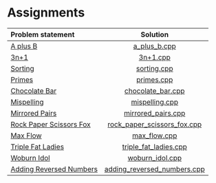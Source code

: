 # Assignments

|      Problem statement      |            Solution             |
|:----------------------------|:-------------------------------:|
| [A plus B][]                | [a_plus_b.cpp][]                |
| [3n+1][]                    | [3n+1.cpp][]                    |
| [Sorting][]                 | [sorting.cpp][]                 |
| [Primes][]                  | [primes.cpp][]                  |
| [Chocolate Bar][]           | [chocolate_bar.cpp][]           |
| [Mispelling][]              | [mispelling.cpp][]              |
| [Mirrored Pairs][]          | [mirrored_pairs.cpp][]          |
| [Rock Paper Scissors Fox][] | [rock_paper_scissors_fox.cpp][] |
| [Max Flow][]                | [max_flow.cpp][]                |
| [Triple Fat Ladies][]       | [triple_fat_ladies.cpp][]       |
| [Woburn Idol][]             | [woburn_idol.cpp][]             |
| [Adding Reversed Numbers][] | [adding_reversed_numbers.cpp][] |

[A plus B]:                http://wcipeg.com/problems/desc/aplusb
[3n+1]:                    http://wcipeg.com/problems/desc/3nplus1
[Sorting]:                 http://wcipeg.com/problems/desc/a4b1
[Primes]:                  http://wcipeg.com/problems/desc/primes1
[Chocolate Bar]:           http://wcipeg.com/problems/desc/chocolate
[Mispelling]:              http://wcipeg.com/problems/desc/a1
[Mirrored Pairs]:          http://wcipeg.com/problems/desc/a2
[Rock Paper Scissors Fox]: http://wcipeg.com/problems/desc/acmtryouts1a
[Max Flow]:                http://wcipeg.com/problems/desc/acmtryouts0a
[Triple Fat Ladies]:       http://wcipeg.com/problems/desc/a3
[Woburn Idol]:             http://wcipeg.com/problems/desc/q2
[Adding Reversed Numbers]: http://wcipeg.com/problems/desc/b2

[a_plus_b.cpp]:                a_plus_b.cpp
[3n+1.cpp]:                    3n+1.cpp
[sorting.cpp]:                 sorting.cpp
[primes.cpp]:                  primes.cpp
[chocolate_bar.cpp]:           chocolate_bar.cpp
[mispelling.cpp]:              mispelling.cpp
[mirrored_pairs.cpp]:          mirrored_pairs.cpp
[rock_paper_scissors_fox.cpp]: rock_paper_scissors_fox.cpp
[max_flow.cpp]:                max_flow.cpp
[triple_fat_ladies.cpp]:       triple_fat_ladies.cpp
[woburn_idol.cpp]:             woburn_idol.cpp
[adding_reversed_numbers.cpp]: adding_reversed_numbers.cpp
